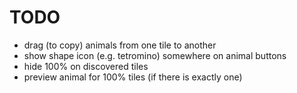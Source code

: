 # TODO

- drag (to copy) animals from one tile to another
- show shape icon (e.g. tetromino) somewhere on animal buttons
- hide 100% on discovered tiles
- preview animal for 100% tiles (if there is exactly one)
